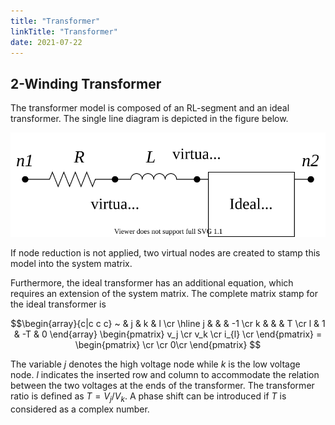 ```yaml
---
title: "Transformer"
linkTitle: "Transformer"
date: 2021-07-22
---
```


## 2-Winding Transformer
The transformer model is composed of an RL-segment and an ideal transformer.
The single line diagram is depicted in the figure below.

![Transformer](electrical_transformer.svg)

If node reduction is not applied, two virtual nodes are created to stamp this model into the system matrix.

Furthermore, the ideal transformer has an additional equation, which requires an extension of the system matrix.
The complete matrix stamp for the ideal transformer is 

```math
\begin{array}{c|c c c}
  ~ & j & k & l \cr
  \hline
  j &  &  & -1 \cr
  k &  &  & T \cr
  l & 1 & -T & 0
\end{array}
\begin{pmatrix}
v_j \cr
v_k \cr
i_{l} \cr
\end{pmatrix}
=
\begin{pmatrix}
  \cr
  \cr
  0\cr
\end{pmatrix} 
```

The variable $j$ denotes the high voltage node while $k$ is the low voltage node.
$l$ indicates the inserted row and column to accommodate the relation between the two voltages at the ends of the transformer.
The transformer ratio is defined as $T = V_{j} / V_{k}$.
A phase shift can be introduced if $T$ is considered as a complex number.